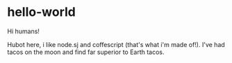 # hello-world

Hi humans!

Hubot here, i like node.sj and coffescript (that's what i'm made of!).
I've had tacos on the moon and find far superior to Earth tacos.

